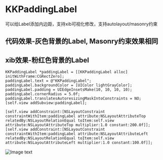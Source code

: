 # KKPaddingLabel

可以给Label添加内边距，支持xib可视化修改，支持autolayout/masonry约束

## 代码效果-灰色背景的Label, Masonry约束效果相同 
## xib效果-粉红色背景的Label
    KKPaddingLabel *paddingLabel = [[KKPaddingLabel alloc] initWithFrame:CGRectZero];
    paddingLabel.text = @"KKPaddingLabel";
    paddingLabel.backgroundColor = [UIColor lightGrayColor];
    paddingLabel.padding = UIEdgeInsetsMake(10, 10, 10, 10);
    paddingLabel.cornerRadius = 5.0f;
    paddingLabel.translatesAutoresizingMaskIntoConstraints = NO;
    [self.view addSubview:paddingLabel];
    
    [self.view addConstraint:[NSLayoutConstraint constraintWithItem:paddingLabel attribute:NSLayoutAttributeTop relatedBy:NSLayoutRelationEqual toItem:self.view attribute:NSLayoutAttributeTop multiplier:1.0 constant:200.0f]];
    [self.view addConstraint:[NSLayoutConstraint constraintWithItem:paddingLabel attribute:NSLayoutAttributeLeft relatedBy:NSLayoutRelationEqual toItem:self.view attribute:NSLayoutAttributeLeft multiplier:1.0 constant:100.0f]];

![Image text](https://github.com/cocoZ/photos/blob/master/WX20181226-161216@2x.png?raw=true "示例图")
